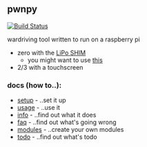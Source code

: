## pwnpy

[![Build Status](http://build.eberlein.io:8080/job/pwnpy/badge/icon)](http://build.eberlein.io:8080/job/pwnpy/)<br>

wardriving tool written to run on a raspberry pi 
- zero with the [LiPo SHIM](https://shop.pimoroni.com/products/lipo-shim) <br>
    - you might want to use [this](https://github.com/smthnspcl/clean-shutdown)
- 2/3 with a touchscreen

### docs (how to..):
- [setup](https://github.com/smthnspcl/pwnpy/tree/master/docs/setup.md) - ..set it up
- [usage](https://github.com/smthnspcl/pwnpy/tree/master/docs/usage.md) - ..use it
- [info](https://github.com/smthnspcl/pwnpy/tree/master/docs/info.md) - ..find out what it does
- [faq](https://github.com/smthnspcl/pwnpy/tree/master/docs/faq.md) - ..find out what's going wrong
- [modules](https://github.com/smthnspcl/pwnpy/tree/master/docs/modules.md) - ..create your own modules
- [todo](https://github.com/smthnspcl/pwnpy/tree/master/docs/todo.md) - ..find out what's todo